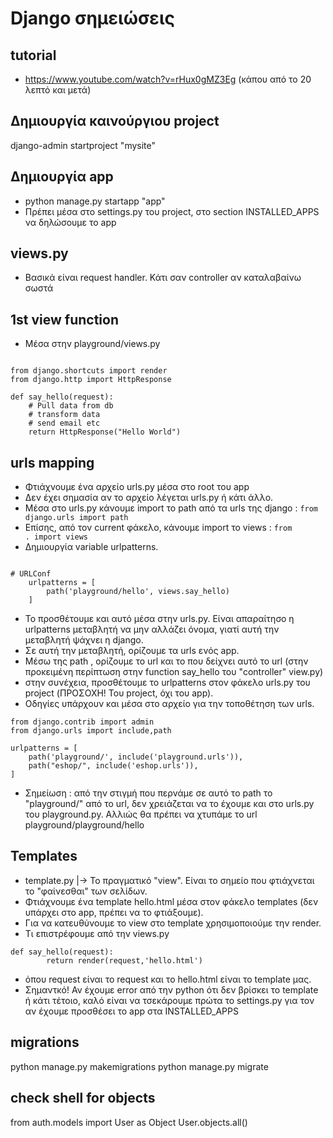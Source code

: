 # Django σημειώσεις

## tutorial
- https://www.youtube.com/watch?v=rHux0gMZ3Eg (κάπου από το 20 λεπτό και μετά)

## Δημιουργία καινούργιου project
django-admin startproject "mysite"

## Δημιουργία app
- python manage.py startapp "app"
- Πρέπει μέσα στο settings.py του project, στο section INSTALLED_APPS να δηλώσουμε το app

## views.py
- Βασικά είναι request handler. Κάτι σαν controller αν καταλαβαίνω σωστά

## 1st view function
* Μέσα στην playground/views.py
<pre><code>
from django.shortcuts import render
from django.http import HttpResponse

def say_hello(request): 
    # Pull data from db
    # transform data
    # send email etc
    return HttpResponse("Hello World")
</code></pre>

## urls mapping
- Φτιάχνουμε ένα αρχείο urls.py μέσα στο root του app
- Δεν έχει σημασία αν το αρχείο λέγεται urls.py ή κάτι άλλο.
- Μέσα στο urls.py κάνουμε import το path από τα urls της django : <code>from django.urls import path</code>
- Επίσης, από τον current φάκελο, κάνουμε import το views : <code>from . import views</code>
- Δημιουργία variable urlpatterns.
<pre><code>
# URLConf
    urlpatterns = [
        path('playground/hello', views.say_hello)
    ]
</code></pre>
- Το προσθέτουμε και αυτό μέσα στην urls.py. Είναι απαραίτησο η urlpatterns μεταβλητή να μην αλλάζει όνομα, γιατί αυτή την μεταβλητή ψάχνει η django.
- Σε αυτή την μεταβλητή, ορίζουμε τα urls ενός app.
- Μέσω της path , ορίζουμε το url και το που δείχνει αυτό το url (στην προκειμένη περίπτωση στην function say_hello του "controller" view.py)
- στην συνέχεια, προσθέτουμε το urlpatterns στον φάκελο urls.py του project (ΠΡΟΣΟΧΗ! Του project, όχι του app).
- Οδηγίες υπάρχουν και μέσα στο αρχείο για την τοποθέτηση των urls.
<pre><code>from django.contrib import admin
from django.urls import include,path

urlpatterns = [
    path('playground/', include('playground.urls')),
    path("eshop/", include('eshop.urls')),
]
</code></pre>
- Σημείωση : από την στιγμή που περνάμε σε αυτό το path το "playground/" από το url, δεν χρειάζεται να το έχουμε και στο urls.py του playground.py. Αλλιώς θα πρέπει να χτυπάμε το url playground/playground/hello


## Templates
- template.py
|-> Το πραγματικό "view". Είναι το σημείο που φτιάχνεται το "φαίνεσθαι" των σελίδων.
- Φτιάχνουμε ένα template hello.html μέσα στον φάκελο templates (δεν υπάρχει στο app, πρέπει να το φτιάξουμε).
- Για να κατευθύνουμε το view στο template χρησιμοποιούμε την render.
- Τι επιστρέφουμε από την views.py
<pre><code>def say_hello(request): 
        return render(request,'hello.html')
</code></pre>
- όπου request είναι το request και το hello.html είναι το template μας.
- Σημαντκό! Αν έχουμε error από την python ότι δεν βρίσκει το template ή κάτι τέτοιο, καλό είναι να τσεκάρουμε πρώτα το settings.py για τον αν έχουμε προσθέσει το app στα INSTALLED_APPS



## migrations
python manage.py makemigrations
python manage.py migrate

## check shell for objects
from auth.models import User as Object
User.objects.all()